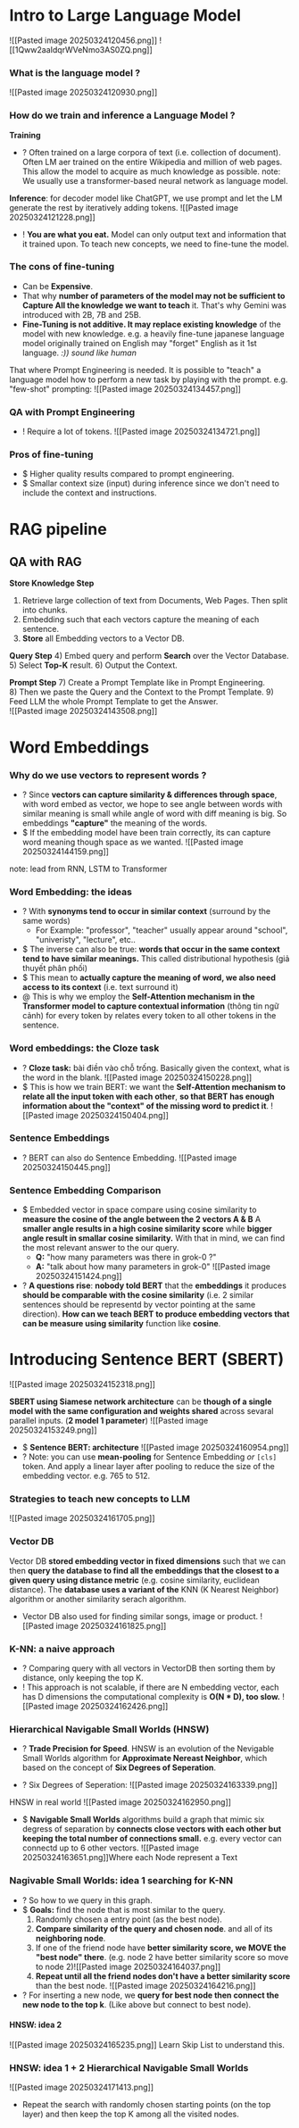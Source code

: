 # Intro to Large Language Model
![[Pasted image 20250324120456.png]]
![[1Qww2aaIdqrWVeNmo3AS0ZQ.png]]

### What is the language model ? 
![[Pasted image 20250324120930.png]]

### How do we train and inference a Language Model ? 
**Training**
+ ? Often trained on a large corpora of text (i.e. collection of document). Often LM aer trained on the entire Wikipedia and million of web pages. This allow the model to acquire as much knowledge as possible. 
note: We usually use a transformer-based neural network as language model.

**Inference**: for decoder model like ChatGPT, we use prompt and let the LM generate the rest by iteratively adding tokens. ![[Pasted image 20250324121228.png]]
+ ! **You are what you eat.** Model can only output text and information that it trained upon.  To teach new concepts, we need to fine-tune the model. 

### The cons of fine-tuning
+ Can be **Expensive**.
+ That why **number of parameters of the model may not be sufficient to Capture All the knowledge we want to teach** it. That's why Gemini was introduced with 2B, 7B and 25B.
+ **Fine-Tuning is not additive. It may replace existing knowledge** of the model with new knowledge. e.g. a heavily fine-tune japanese language model originally trained on English may "forget" English as it 1st language. *:)) sound like human*

That where Prompt Engineering is needed. It is possible to "teach" a language model how to perform a new task by playing with the prompt. e.g. "few-shot" prompting:
![[Pasted image 20250324134457.png]]

### QA with Prompt Engineering
+ ! Require a lot of tokens. 
![[Pasted image 20250324134721.png]]

### Pros of fine-tuning
+ $ Higher quality results compared to prompt engineering. 
+ $ Smallar context size (input) during inference since we don't need to include the context and instructions. 

# RAG pipeline
## QA with RAG 
**Store Knowledge Step**
1) Retrieve large collection of text from Documents, Web Pages. Then split into chunks. 
2) Embedding such that each vectors capture the meaning of each sentence. 
3) **Store** all Embedding vectors to a Vector DB.

**Query Step**
4) Embed query and perform **Search** over the Vector Database. 
5) Select **Top-K** result.
6) Output the Context. 

**Prompt Step**
7) Create a Prompt Template like in Prompt Engineering.  
8) Then we paste the Query and the Context to the Prompt Template. 
9) Feed LLM the whole Prompt Template to get the Answer.  
![[Pasted image 20250324143508.png]]

# Word Embeddings
### Why do we use vectors to represent words ? 
+ ?  Since **vectors can capture similarity & differences through space**, with word embed as vector, we hope to see angle between words with similar meaning is small while angle of word with diff meaning is big. So embeddings **"capture"** the meaning of the words. 
+ $ If the embedding model have been train correctly, its can capture word meaning though space as we wanted. 
![[Pasted image 20250324144159.png]]


note: lead from RNN, LSTM to Transformer 
### Word Embedding: the ideas
+ ? With **synonyms tend to occur in similar context** (surround by the same words) 
	+ For Example: "professor", "teacher" usually appear around "school", "univeristy", "lecture", etc.. 
+ $ The inverse can also be true: **words that occur in the same context tend to have similar meanings.**  This called distributional hypothesis (giả thuyết phân phối)
+ $ This mean to **actually capture the meaning of word, we also need access to its context** (i.e. text surround it)  
+ @ This is why we employ the **Self-Attention mechanism in the Transformer model to capture contextual information** (thông tin ngữ cảnh) for every token by relates every token to all other tokens in the sentence. 

### Word embeddings: the Cloze task 
+ ? **Cloze task:** bài điền vào chỗ trống. Basically given the context, what is the word in the blank. ![[Pasted image 20250324150228.png]]
+ $ This is how we train BERT: we want the **Self-Attention mechanism to relate all the input token with each other**, **so that BERT has enough information about the "context" of the missing word to predict it**. ![[Pasted image 20250324150404.png]]

### Sentence Embeddings 
+ ? BERT can also do Sentence Embedding. 
![[Pasted image 20250324150445.png]]

### Sentence Embedding Comparison
+ $ Embedded vector in space compare using cosine similarity to **measure the cosine of the angle between the 2 vectors A & B** A **smaller angle results in a high cosine similarity score** while **bigger angle result in smallar cosine similarity.** With that in mind, we can find the most relevant answer to the our query.   
	+ **Q:** "how many parameters was there in grok-0 ?"
	+ **A:** "talk about how many parameters in grok-0"
	![[Pasted image 20250324151424.png]]
+ ? **A questions rise**: **nobody told BERT** that the **embeddings** it produces **should be comparable with the cosine similarity** (i.e. 2 similar sentences should be representd by vector pointing at the same direction). **How can we teach BERT to produce embedding vectors that can be measure using similarity** function like **cosine**. 

# Introducing Sentence BERT (SBERT)
![[Pasted image 20250324152318.png]]

**SBERT using Siamese network architecture** can be **though of a single model with the same configuration and weights shared** across sevaral parallel inputs. (**2 model 1 parameter**) 
![[Pasted image 20250324153249.png]]
+ $ **Sentence BERT: architecture** 
![[Pasted image 20250324160954.png]]
+ ? Note: you can use **mean-pooling** for Sentence Embedding *or* `[cls]` token. And apply a linear layer after pooling to reduce the size of the embedding vector. e.g. 765 to 512. 

### Strategies to teach new concepts to LLM
![[Pasted image 20250324161705.png]]

### Vector DB
Vector DB **stored embedding vector in fixed dimensions** such that we can then **query the database to find all the embeddings that the closest to a given query using distance metric** (e.g. cosine similarity, euclidean distance). The **database uses a variant of the** KNN (K Nearest Neighbor) algorithm  or another similarity serach algorithm.
+ Vector DB also used for finding similar songs, image or product. 
![[Pasted image 20250324161825.png]]

### K-NN: a naive approach
+ ? Comparing query with all vectors in VectorDB then sorting them by distance, only keeping the top K.
+ ! This approach is not scalable, if there are N embedding vector, each has D dimensions the computational complexity is **O(N * D), too slow.**
![[Pasted image 20250324162426.png]]

### Hierarchical Navigable Small Worlds (HNSW) 
+ ? **Trade Precision for Speed**. HNSW is an evolution of the Nevigable Small Worlds algorithm for **Approximate Nereast Neighbor**, which based on the concept of **Six Degrees of Seperation**. 

+ ? Six Degrees of Seperation: ![[Pasted image 20250324163339.png]]

HNSW in real world ![[Pasted image 20250324162950.png]]

+ $ **Navigable Small Worlds** algorithms build a graph that mimic six degress of separation by **connects close vectors with each other but keeping the total number of connections small.**  e.g. every vector can connectd up to 6 other vectors. ![[Pasted image 20250324163651.png]]Where each Node represent a Text

### Nagivable Small Worlds: idea 1 searching for K-NN 
+ ? So how to we query in this graph.
+ $ **Goals:** find the node that is most similar to the query.
	1) Randomly chosen a entry point (as the best node).
	2) **Compare similarity of the query and chosen node**. and all of its **neighboring node**. 
	3) If one of the friend node have **better similarity score, we MOVE the "best node" there**.  (e.g. node 2 have better similarity score so move to node 2)![[Pasted image 20250324164037.png]]
	4) **Repeat until all the friend nodes don't have a better similarity score** than the best node.  ![[Pasted image 20250324164216.png]]
+ ? For inserting a new node, we **query for best node then connect the new node to the top k**. (Like above but connect to best node).

#### HNSW: idea 2 
![[Pasted image 20250324165235.png]]
Learn Skip List to understand this. 

### HNSW: idea 1 + 2 Hierarchical Navigable Small Worlds
![[Pasted image 20250324171413.png]]
+ Repeat the search with randomly chosen starting points (on the top layer) and then keep the top K among all the visited nodes. 



